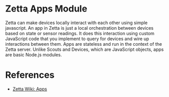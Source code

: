 # Zetta Apps Module
Zetta can make devices locally interact with each other using simple javascript.
An app in Zetta is just a local orchestration between devices based on state or sensor readings.
It does this interaction using custom JavaScript code that you implement to query for devices
and wire up interactions between them.
Apps are stateless and run in the context of the Zetta server.
Unlike Scouts and Devices, which are JavaScript objects,
apps are basic Node.js modules.

# References
* [Zetta Wiki: Apps](https://github.com/zettajs/zetta/wiki/Apps)
